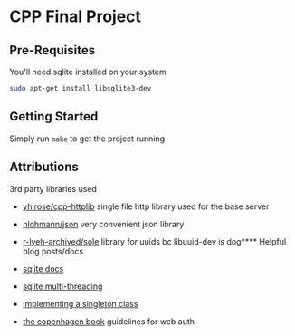 # CPP Final Project

## Pre-Requisites

You'll need sqlite installed on your system

```bash
sudo apt-get install libsqlite3-dev
```

## Getting Started

Simply run `make` to get the project running

## Attributions

3rd party libraries used

- [yhirose/cpp-httplib](https://github.com/yhirose/cpp-httplib) single file http library used for the base server
- [nlohmann/json](https://github.com/nlohmann/json) very convenient json library
- [r-lyeh-archived/sole](https://github.com/r-lyeh-archived/sole) library for uuids bc libuuid-dev is dog\*\*\*\*
  Helpful blog posts/docs

- [sqlite docs](https://www.sqlite.org/cintro.html)
- [sqlite multi-threading](https://www.codeproject.com/Articles/5379574/More-SQLite-Multi-threading)
- [implementing a singleton class](https://www.geeksforgeeks.org/implementation-of-singleton-class-in-cpp/)
- [the copenhagen book](https://thecopenhagenbook.com/) guidelines for web auth

